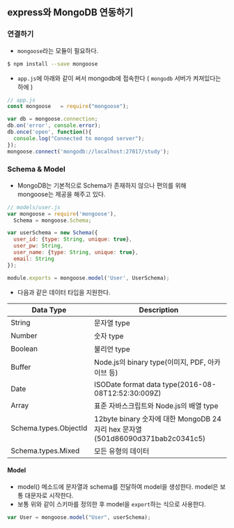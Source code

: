 ## express와 MongoDB 연동하기

### 연결하기
- `mongoose`라는 모듈이 필요하다.

```bash
$ npm install --save mongoose
```

- `app.js`에 아래와 같이 써서 mongodb에 접속한다 ( `mongodb` 서버가 켜져있다는 하에 )
```js
// app.js
const mongoose   = require("mongoose");

var db = mongoose.connection;
db.on('error', console.error);
db.once('open', function(){
  console.log("Connected to mongod server");
});
mongoose.connect('mongodb://localhost:27017/study');
```

### Schema & Model
- MongoDB는 기본적으로 Schema가 존재하지 않으나 편의를 위해  
  mongoose는 제공을 해주고 있다.

```js
// models/user.js
var mongoose = require('mongoose'),
  Schema = mongoose.Schema;

var userSchema = new Schema({
  user_id: {type: String, unique: true},
  user_pw: String,
  user_name: {type: String, unique: true},
  email: String
});

module.exports = mongoose.model('User', UserSchema);
```

- 다음과 같은 데이터 타입을 지원한다.

| Data Type  | Description  |
|---|---|
|  String | 문자열 type  |
|  Number | 숫자 type  |
|  Boolean |  불리언 type |
|  Buffer |  Node.js의 binary type(이미지, PDF, 아카이브 등) |
|  Date | ISODate format data type(2016-08-08T12:52:30:009Z)  |
|  Array |  표준 자바스크립트와 Node.js의 배열 type |
| Schema.types.ObjectId  | 12byte binary 숫자에 대한 MongoDB 24자리 hex 문자열(501d86090d371bab2c0341c5)  |
|  Schema.types.Mixed | 모든 유형의 데이터 |

#### Model
- model() 메소드에 문자열과 schema를 전달하여 model을 생성한다. model은 보통 대문자로 시작한다.
- 보통 위와 같이 스키마를 정의한 후 model을 `export`하는 식으로 사용한다.
```js
var User = mongoose.model("User", userSchema);
```
